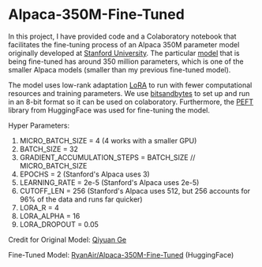 # Alpaca-350M-Fine-Tuned
In this project, I have provided code and a Colaboratory notebook that facilitates the fine-tuning process of an Alpaca 350M parameter model originally developed at [Stanford University](https://crfm.stanford.edu/2023/03/13/alpaca.html). The particular [model](https://huggingface.co/RootYuan/opt-350m-alpaca) that is being fine-tuned has around 350 million parameters, which is one of the smaller Alpaca models (smaller than my previous fine-tuned model). 

The model uses low-rank adaptation [LoRA](https://huggingface.co/docs/peft/task_guides/token-classification-lora#:~:text=Low%2DRank%20Adaptation%20(LoRA),that%20are%20trained%20and%20updated.) to run with fewer computational resources and training parameters. We use [bitsandbytes](https://huggingface.co/blog/4bit-transformers-bitsandbytes) to set up and run in an 8-bit format so it can be used on colaboratory. Furthermore, the [PEFT](https://huggingface.co/blog/peft) library from HuggingFace was used for fine-tuning the model. 

Hyper Parameters:
1) MICRO_BATCH_SIZE = 4  (4 works with a smaller GPU)
2) BATCH_SIZE = 32
3) GRADIENT_ACCUMULATION_STEPS = BATCH_SIZE // MICRO_BATCH_SIZE
4) EPOCHS = 2  (Stanford's Alpaca uses 3)
5) LEARNING_RATE = 2e-5  (Stanford's Alpaca uses 2e-5)
6) CUTOFF_LEN = 256  (Stanford's Alpaca uses 512, but 256 accounts for 96% of the data and runs far quicker)
7) LORA_R = 4
8) LORA_ALPHA = 16
9) LORA_DROPOUT = 0.05

Credit for Original Model: [Qiyuan Ge](https://huggingface.co/RootYuan)

Fine-Tuned Model: [RyanAir/Alpaca-350M-Fine-Tuned](https://huggingface.co/RyanAir/Alpaca-350M-Fine-Tuned) (HuggingFace)

